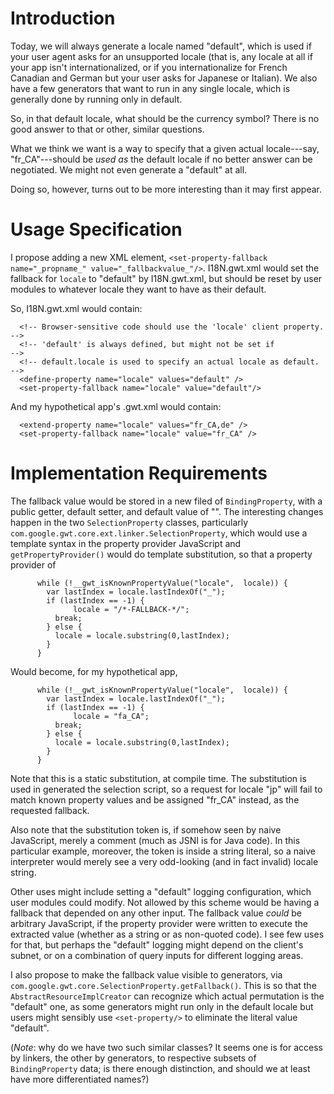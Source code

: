 # Introduction

Today, we will always generate a locale named "default", which is used if your user agent asks for an unsupported locale (that is, any locale at all if your app isn't internationalized, or if you internationalize for French Canadian and German but your user asks for Japanese or Italian).  We also have a few generators that want to run in any single locale, which is generally done by running only in default.

So, in that default locale, what should be the currency symbol?  There is no good answer to that or other, similar questions.

What we think we want is a way to specify that a given actual locale---say, "fr\_CA"---should be _used as_ the default locale if no better answer can be negotiated.  We might not even generate a "default" at all.

Doing so, however, turns out to be more interesting than it may first appear.


# Usage Specification

I propose adding a new XML element, `<set-property-fallback name="_propname_" value="_fallbackvalue_"/>`.  I18N.gwt.xml would set the fallback for `locale` to "default" by I18N.gwt.xml, but should be reset by user modules to whatever locale they want to have as their default.

So, I18N.gwt.xml would contain:
```
  <!-- Browser-sensitive code should use the 'locale' client property. -->
  <!-- 'default' is always defined, but might not be set if            -->
  <!-- default.locale is used to specify an actual locale as default.  -->
  <define-property name="locale" values="default" />
  <set-property-fallback name="locale" value="default"/>
```

And my hypothetical app's .gwt.xml would contain:
```
  <extend-property name="locale" values="fr_CA,de" />
  <set-property-fallback name="locale" value="fr_CA" />
```

# Implementation Requirements

The fallback value would be stored in a new filed of `BindingProperty`, with a public getter, default setter, and default value of "".  The interesting changes happen in the two `SelectionProperty` classes, particularly `com.google.gwt.core.ext.linker.SelectionProperty`, which would use a template syntax in the property provider JavaScript and `getPropertyProvider()` would do template substitution, so that a property provider of

```
      while (!__gwt_isKnownPropertyValue("locale",  locale)) {
        var lastIndex = locale.lastIndexOf("_");
        if (lastIndex == -1) {
              locale = "/*-FALLBACK-*/";
          break;
        } else {
          locale = locale.substring(0,lastIndex);
        }
      }
```

Would become, for my hypothetical app,
```
      while (!__gwt_isKnownPropertyValue("locale",  locale)) {
        var lastIndex = locale.lastIndexOf("_");
        if (lastIndex == -1) {
              locale = "fa_CA";
          break;
        } else {
          locale = locale.substring(0,lastIndex);
        }
      }
```

Note that this is a static substitution, at compile time.  The substitution is used in generated the selection script, so a request for locale "jp" will fail to match known property values and be assigned "fr\_CA" instead, as the requested fallback.

Also note that the substitution token is, if somehow seen by naive JavaScript, merely a comment (much as JSNI is for Java code).  In this particular example, moreover, the token is inside a string literal, so a naive interpreter would merely see a very odd-looking (and in fact invalid) locale string.

Other uses might include setting a "default" logging configuration, which user modules could modify.  Not allowed by this scheme would be having a fallback that depended on any other input.  The fallback value _could_ be arbitrary JavaScript, if the property provider were written to execute the extracted value (whether as a string or as non-quoted code).  I see few uses for that, but perhaps the "default" logging might depend on the client's subnet, or on a combination of query inputs for different logging areas.

I also propose to make the fallback value visible to generators, via `com.google.gwt.core.SelectionProperty.getFallback()`.  This is so that the `AbstractResourceImplCreator` can recognize which actual permutation is the "default" one, as some generators might run only in the default locale but users might sensibly use `<set-property/>` to eliminate the literal value "default".

(_Note_: why do we have two such similar classes?  It seems one is for access by linkers, the other by generators, to respective subsets of `BindingProperty` data; is there enough distinction, and should we at least have more differentiated names?)